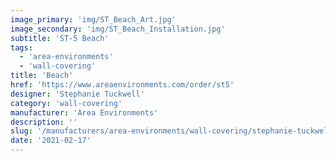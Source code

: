 ```yaml
---
image_primary: 'img/ST_Beach_Art.jpg'
image_secondary: 'img/ST_Beach_Installation.jpg'
subtitle: 'ST-5 Beach'
tags:
  - 'area-environments'
  - 'wall-covering'
title: 'Beach'
href: 'https://www.areaenvironments.com/order/st5'
designer: 'Stephanie Tuckwell'
category: 'wall-covering'
manufacturer: 'Area Environments'
description: ''
slug: '/manufacturers/area-environments/wall-covering/stephanie-tuckwell-beach'
date: '2021-02-17'
---
```


